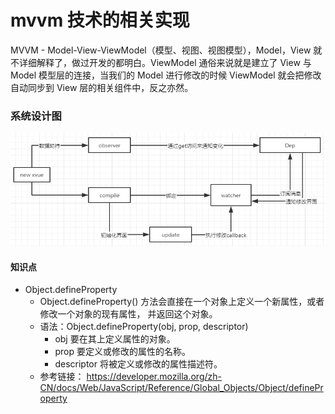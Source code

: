 # mvvm 技术的相关实现

MVVM - Model-View-ViewModel（模型、视图、视图模型），Model，View 就不详细解释了，做过开发的都明白。ViewModel 通俗来说就是建立了 View 与 Model 模型层的连接，当我们的 Model 进行修改的时候 ViewModel 就会把修改自动同步到 View 层的相关组件中，反之亦然。

### 系统设计图
![avatar](/imgs/mvvm_img.png)

#### 知识点
- Object.defineProperty
  - Object.defineProperty() 方法会直接在一个对象上定义一个新属性，或者修改一个对象的现有属性， 并返回这个对象。
  - 语法：Object.defineProperty(obj, prop, descriptor)
    - obj         要在其上定义属性的对象。
    - prop        要定义或修改的属性的名称。
    - descriptor  将被定义或修改的属性描述符。
  - 参考链接： https://developer.mozilla.org/zh-CN/docs/Web/JavaScript/Reference/Global_Objects/Object/defineProperty

